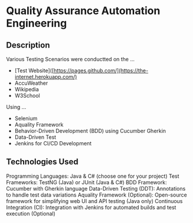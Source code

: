# Quality Assurance Automation Engineering

## Description
Various Testing Scenarios were conductted on the ...

- [Test Website]([https://pages.github.com/](https://the-internet.herokuapp.com/)
- AccuWeather
- Wikipedia
- W3School

Using ...
- Selenium 
- Aquality Framework
- Behavior-Driven Development (BDD) using Cucumber Gherkin
- Data-Driven Test
- Jenkins for CI/CD Development

## Technologies Used
Programming Languages: Java & C# (choose one for your project)
Test Frameworks: TestNG (Java) or JUnit (Java & C#)
BDD Framework: Cucumber with Gherkin language
Data-Driven Testing (DDT): Annotations to handle test data variations
Aquality Framework (Optional): Open-source framework for simplifying web UI and API testing (Java only)
Continuous Integration (CI): Integration with Jenkins for automated builds and test execution (Optional)
